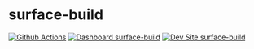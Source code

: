 # surface-build

[![Github Actions](https://github.com/laetus007/surface-build/actions/workflows/build_deploy_and_test.yml/badge.svg)](https://github.com/laetus007/surface-build/actions/workflows/build_deploy_and_test.yml)
[![Dashboard surface-build](https://img.shields.io/badge/dashboard-surface_build-yellow.svg)](https://dashboard.pantheon.io/sites/5412893e-a5b8-431e-a128-69c8a2c4eb10#dev/code)
[![Dev Site surface-build](https://img.shields.io/badge/site-surface_build-blue.svg)](http://dev-surface-build.pantheonsite.io/)